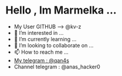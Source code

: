 # Hello , Im Marmelka ...

- My User GITHUB --> @kv-z
- 👀 I’m interested in ...
- 🌱 I’m currently learning ...
- 💞️ I’m looking to collaborate on ...
- 📫 How to reach me ...
- [My telegram : @qan4s](https://t.me/qan4s)
- Channel telegram : @anas_hacker0
